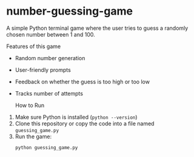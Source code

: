 # number-guessing-game

A simple Python terminal game where the user tries to guess a randomly chosen number between 1 and 100.

  Features of this game
- Random number generation
- User-friendly prompts
- Feedback on whether the guess is too high or too low
- Tracks number of attempts

   How to Run

1. Make sure Python is installed (`python --version`)
2. Clone this repository or copy the code into a file named `guessing_game.py`
3. Run the game:
   ```bash
   python guessing_game.py
